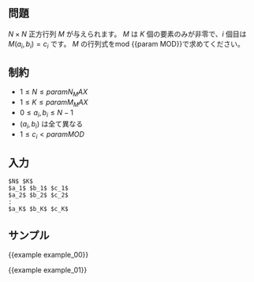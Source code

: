 問題
---------

$N \times N$ 正方行列 $M$ が与えられます。
$M$ は $K$ 個の要素のみが非零で、$i$ 個目は $M(a_i, b_i) = c_i$ です。
$M$ の行列式をmod {{param MOD}}で求めてください。

制約
---------

- $1 \leq N \leq {{param N_MAX}}$
- $1 \leq K \leq {{param M_MAX}}$
- $0 \leq a_i, b_i \leq N - 1$
- $(a_i, b_i)$ は全て異なる
- $1 \leq c_i < {{param MOD}}$

入力
---------

```
$N$ $K$
$a_1$ $b_1$ $c_1$
$a_2$ $b_2$ $c_2$
:
$a_K$ $b_K$ $c_K$
```

サンプル
---------

{{example example_00}}

{{example example_01}}
